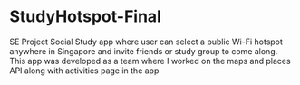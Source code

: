 # StudyHotspot-Final
SE Project Social Study app where user can select a public Wi-Fi hotspot anywhere in Singapore and invite friends or study group to come along. This app was developed as a team where I worked on the maps and places API along with activities page in the app
